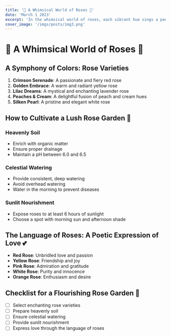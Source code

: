 ```yaml
---
title: '🌹 A Whimsical World of Roses 🌹'
date: 'March 1 2023'
excerpt: 'In the whimsical world of roses, each vibrant hue sings a poetic symphony, enchanting our hearts and nurturing our souls with their celestial beauty. 🌹✨'
cover_image: '/imgs/posts/img3.png'
---
```


# 🌹 A Whimsical World of Roses 🌹

## A Symphony of Colors: Rose Varieties

1. **Crimson Serenade**: A passionate and fiery red rose
2. **Golden Embrace**: A warm and radiant yellow rose
3. **Lilac Dreams**: A mystical and enchanting lavender rose
4. **Peaches & Cream**: A delightful fusion of peach and cream hues
5. **Silken Pearl**: A pristine and elegant white rose

## How to Cultivate a Lush Rose Garden 🏡

### Heavenly Soil

- Enrich with organic matter
- Ensure proper drainage
- Maintain a pH between 6.0 and 6.5

### Celestial Watering

- Provide consistent, deep watering
- Avoid overhead watering
- Water in the morning to prevent diseases

### Sunlit Nourishment

- Expose roses to at least 6 hours of sunlight
- Choose a spot with morning sun and afternoon shade

## The Language of Roses: A Poetic Expression of Love 💕

- **Red Rose**: Unbridled love and passion
- **Yellow Rose**: Friendship and joy
- **Pink Rose**: Admiration and gratitude
- **White Rose**: Purity and innocence
- **Orange Rose**: Enthusiasm and desire

## Checklist for a Flourishing Rose Garden 🌺

- [ ] Select enchanting rose varieties
- [ ] Prepare heavenly soil
- [ ] Ensure celestial watering
- [ ] Provide sunlit nourishment
- [ ] Express love through the language of roses
